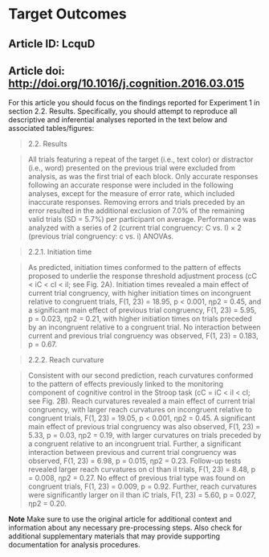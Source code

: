 # Target Outcomes
## Article ID: LcquD
## Article doi: http://doi.org/10.1016/j.cognition.2016.03.015

For this article you should focus on the findings reported for Experiment 1 in section 2.2. Results. Specifically, you should attempt to reproduce all descriptive and inferential analyses reported in the text below and associated tables/figures:

> 2.2. Results

> All trials featuring a repeat of the target (i.e., text color) or distractor (i.e., word) presented on the previous trial were excluded from analysis, as was the first trial of each block. Only accurate responses following an accurate response were included in the following analyses, except for the measure of error rate, which included inaccurate responses. Removing errors and trials preceded by an error resulted in the additional exclusion of 7.0% of the remaining valid trials (SD = 5.7%) per participant on average. Performance was analyzed with a series of 2 (current trial congruency: C vs. I) × 2 (previous trial congruency: c vs. i) ANOVAs.

> 2.2.1. Initiation time

> As predicted, initiation times conformed to the pattern of effects proposed to underlie the response threshold adjustment process (cC < iC < cI < iI; see Fig. 2A). Initiation times revealed a main effect of current trial congruency, with higher initiation times on incongruent relative to congruent trials, F(1, 23) = 18.95, p < 0.001, ηp2 = 0.45, and a significant main effect of previous trial congruency, F(1, 23) = 5.95, p = 0.023, ηp2 = 0.21, with higher initiation times on trials preceded by an incongruent relative to a congruent trial. No interaction between current and previous trial congruency was observed, F(1, 23) = 0.183, p = 0.67.

> 2.2.2. Reach curvature

> Consistent with our second prediction, reach curvatures conformed to the pattern of effects previously linked to the monitoring component of cognitive control in the Stroop task (cC = iC < iI < cI; see Fig. 2B). Reach curvatures revealed a main effect of current trial congruency, with larger reach curvatures on incongruent relative to congruent trials, F(1, 23) = 19.05, p < 0.001, ηp2 = 0.45. A significant main effect of previous trial congruency was also observed, F(1, 23) = 5.33, p = 0.03, ηp2 = 0.19, with larger curvatures on trials preceded by a congruent relative to an incongruent trial. Further, a significant interaction between previous and current trial congruency was observed, F(1, 23) = 6.98, p = 0.015, ηp2 = 0.23. Follow-up tests revealed larger reach curvatures on cI than iI trials, F(1, 23) = 8.48, p = 0.008, ηp2 = 0.27. No effect of previous trial type was found on congruent trials, F(1, 23) = 0.009, p = 0.92. Further, reach curvatures were significantly larger on iI than iC trials, F(1, 23) = 5.60, p = 0.027, ηp2 = 0.20.

**Note**
Make sure to use the original article for additional context and information about any necessary pre-processing steps. Also check for additional supplementary materials that may provide supporting documentation for analysis procedures.
